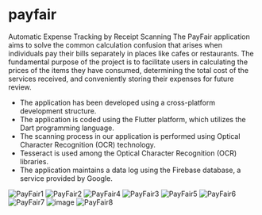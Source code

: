 # payfair
Automatic Expense Tracking by Receipt Scanning
The PayFair application aims to solve the common calculation confusion that arises when individuals pay their bills separately in places like cafes or restaurants. The fundamental purpose of the project is to facilitate users in calculating the prices of the items they have consumed, determining the total cost of the services received, and conveniently storing their expenses for future review. 

- The application has been developed using a cross-platform development structure.
- The application is coded using the Flutter platform, which utilizes the Dart programming language.
- The scanning process in our application is performed using Optical Character Recognition (OCR) technology.
- Tesseract is used among the Optical Character Recognition (OCR) libraries.
- The application maintains a data log using the Firebase database, a service provided by Google.

![PayFair1](https://github.com/erdemkorkmazdev/payfair/assets/98043504/6e7eb14c-4ed4-4b41-8f32-2e7300a16fbe)
![PayFair2](https://github.com/erdemkorkmazdev/payfair/assets/98043504/27d9a3c8-ff78-42e0-8da8-c5f300eb1a59)
![PayFair4](https://github.com/erdemkorkmazdev/payfair/assets/98043504/31b3eed0-ba3a-4ec8-9436-1bea9b4be450)
![PayFair3](https://github.com/erdemkorkmazdev/payfair/assets/98043504/8dfedc1f-70ba-49aa-b868-2e7d8b3f9644)
![PayFair5](https://github.com/erdemkorkmazdev/payfair/assets/98043504/8c1e7892-2d09-4115-80c8-7b55685e919f)
![PayFair6](https://github.com/erdemkorkmazdev/payfair/assets/98043504/e05d0cd1-c5f8-4b15-ae9c-922535b7b41f)
![PayFair7](https://github.com/erdemkorkmazdev/payfair/assets/98043504/dbdf4c17-5c01-43ad-9a76-11c1f3985c31)
![image](https://github.com/erdemkorkmazdev/payfair/assets/98043504/42059f53-3026-4f79-a140-f6f4965649af)
![PayFair8](https://github.com/erdemkorkmazdev/payfair/assets/98043504/38bdc031-f27b-4eea-b238-67cf4613a20a)
